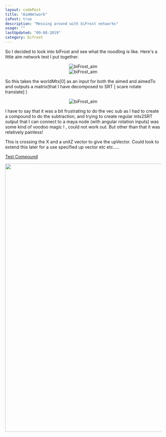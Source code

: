 ```yaml
---
layout: codePost
title: "AimNetwork"
isPost: true
description: "Messing around with biFrost networks"
usage: ""
lastUpdated: "09-08-2019"
category: bifrost
---
```

So I decided to look into biFrost and see what the noodling is like.
Here's a little aim network test I put together.

<center><img src="http://anim83d.com/images/examples/biFrost_aim.gif" alt="biFrost_aim"></center>

<center><img src="http://anim83d.com/images/examples/aimNetwork.png" alt="biFrost_aim"></center>

So this takes the worldMtx[0] as an input for both the aimed and aimedTo
and outputs a matrix(that I have decomposed to SRT [ scare rotate translate] )

<center><img src="http://anim83d.com/images/examples/aimNetwork2.png" alt="biFrost_aim"></center>

I have to say that it was a bit frustrating to do the vec sub as I had to create
a compound to do the subtraction, and trying to create regular mtx2SRT output that I can
connect to a maya node (with angular rotation inputs) was some kind of voodoo magic I , 
could not work out. But other than that it was relatively painless!

This is crossing the X and a unitZ vector to give the upVector. Could look to extend this later for a 
use specified up vector etc etc.....

<a href="http://anim83d.com/images/examples/aimCST.rar" alt="biFrost_aim">Test Compound<a>

<center><img src="http://anim83d.com/images/examples/biFrost_aimBuild.gif" alt="biFrost_aimBuild" height="865" width="1297" ></center>

